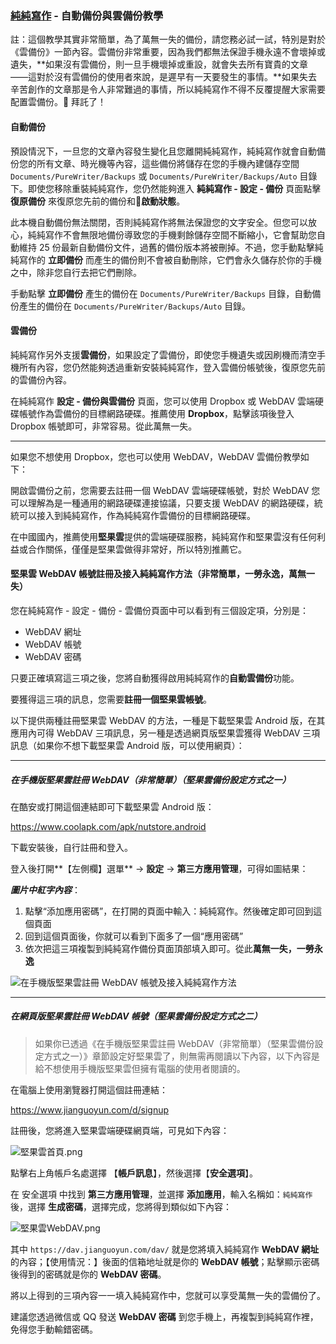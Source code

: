 ### [純純寫作](/) - 自動備份與雲備份教學

註：這個教學其實非常簡單，為了萬無一失的備份，請您務必試一試，特別是對於《雲備份》一節內容。雲備份非常重要，因為我們都無法保證手機永遠不會壞掉或遺失，**如果沒有雲備份，則一旦手機壞掉或重設，就會失去所有寶貴的文章——這對於沒有雲備份的使用者來說，是遲早有一天要發生的事情。**如果失去辛苦創作的文章那是令人非常難過的事情，所以純純寫作不得不反覆提醒大家需要配置雲備份。🙏 拜託了！

#### 自動備份

預設情況下，一旦您的文章內容發生變化且您離開純純寫作，純純寫作就會自動備份您的所有文章、時光機等內容，這些備份將儲存在您的手機內建儲存空間 `Documents/PureWriter/Backups` 或 `Documents/PureWriter/Backups/Auto` 目錄下。即使您移除重裝純純寫作，您仍然能夠進入 **純純寫作 - 設定 - 備份** 頁面點擊 **復原備份** 來復原您先前的備份和🌟**啟動狀態**。

此本機自動備份無法關閉，否則純純寫作將無法保證您的文字安全。但您可以放心，純純寫作不會無限地備份導致您的手機剩餘儲存空間不斷縮小，它會幫助您自動維持 25 份最新自動備份文件，過舊的備份版本將被刪掉。不過，您手動點擊純純寫作的 **立即備份** 而產生的備份則不會被自動刪除，它們會永久儲存於你的手機之中，除非您自行去把它們刪除。

手動點擊 **立即備份** 產生的備份在 `Documents/PureWriter/Backups` 目錄，自動備份產生的備份在 `Documents/PureWriter/Backups/Auto` 目錄。

#### 雲備份

純純寫作另外支援**雲備份**，如果設定了雲備份，即使您手機遺失或因刷機而清空手機所有內容，您仍然能夠透過重新安裝純純寫作，登入雲備份帳號後，復原您先前的雲備份內容。

在純純寫作 **設定 -  備份與雲備份** 頁面，您可以使用 Dropbox 或 WebDAV 雲端硬碟帳號作為雲備份的目標網路硬碟。推薦使用 **Dropbox**，點擊該項後登入 Dropbox 帳號即可，非常容易。從此萬無一失。



---





如果您不想使用 Dropbox，您也可以使用 WebDAV，WebDAV 雲備份教學如下：

開啟雲備份之前，您需要去註冊一個 WebDAV 雲端硬碟帳號，對於 WebDAV 您可以理解為是一種通用的網路硬碟連接協議，只要支援 WebDAV 的網路硬碟，統統可以接入到純純寫作，作為純純寫作雲備份的目標網路硬碟。

在中國國內，推薦使用**堅果雲**提供的雲端硬碟服務，純純寫作和堅果雲沒有任何利益或合作關係，僅僅是堅果雲做得非常好，所以特別推薦它。

#### 堅果雲 WebDAV 帳號註冊及接入純純寫作方法（非常簡單，一勞永逸，萬無一失）

您在純純寫作 - 設定 - 備份 - 雲備份頁面中可以看到有三個設定項，分別是：

- WebDAV 網址
- WebDAV 帳號
- WebDAV 密碼

只要正確填寫這三項之後，您將自動獲得啟用純純寫作的**自動雲備份**功能。

要獲得這三項的訊息，您需要**註冊一個堅果雲帳號**。

以下提供兩種註冊堅果雲 WebDAV 的方法，一種是下載堅果雲 Android 版，在其應用內可得 WebDAV 三項訊息，另一種是透過網頁版堅果雲獲得 WebDAV 三項訊息（如果你不想下載堅果雲 Android 版，可以使用網頁）：

---

##### 在手機版堅果雲註冊 WebDAV（非常簡單）（堅果雲備份設定方式之一）

在酷安或打開這個連結即可下載堅果雲 Android 版：

https://www.coolapk.com/apk/nutstore.android

下載安裝後，自行註冊和登入。

登入後打開**【左側欄】選單**  → **設定** → **第三方應用管理**，可得如圖結果：

***圖片中紅字內容***：

1. 點擊“添加應用密碼”，在打開的頁面中輸入：純純寫作。然後確定即可回到這個頁面
2. 回到這個頁面後，你就可以看到下面多了一個“應用密碼”
3. 依次把這三項複製到純純寫作備份頁面頂部填入即可。從此**萬無一失，一勞永逸**

![在手機版堅果雲註冊 WebDAV 帳號及接入純純寫作方法](https://tva1.sinaimg.com/mw2000/002t9pMVgy1guwmywl4e7j616c0i0n6z02.jpg)

---





##### 在網頁版堅果雲註冊 WebDAV 帳號（堅果雲備份設定方式之二）

> 如果你已透過《在手機版堅果雲註冊 WebDAV（非常簡單）（堅果雲備份設定方式之一）》章節設定好堅果雲了，則無需再閱讀以下內容，以下內容是給不想使用手機版堅果雲但擁有電腦的使用者閱讀的。

在電腦上使用瀏覽器打開這個註冊連結：

https://www.jianguoyun.com/d/signup

註冊後，您將進入堅果雲端硬碟網頁端，可見如下內容：

![堅果雲首頁.png](https://tva1.sinaimg.com/mw2000/002t9pMVgy1guwmyramybj61pa0vy4a102.jpg)

點擊右上角帳戶名處選擇 【**帳戶訊息**】，然後選擇【**安全選項**】。

在 安全選項 中找到 **第三方應用管理**，並選擇 **添加應用**，輸入名稱如：`純純寫作`後，選擇 **生成密碼**，選擇完成，您將得到類似如下內容：

![堅果雲WebDAV.png](https://tva1.sinaimg.com/mw2000/002t9pMVgy1guwmytse9hj61f80q6wkt02.jpg)

其中 `https://dav.jianguoyun.com/dav/` 就是您將填入純純寫作 **WebDAV 網址** 的內容；【使用情況：】後面的信箱地址就是你的 **WebDAV 帳號**；點擊顯示密碼後得到的密碼就是你的 **WebDAV 密碼**。

將以上得到的三項內容一一填入純純寫作中，您就可以享受萬無一失的雲備份了。

建議您透過微信或 QQ 發送 **WebDAV 密碼** 到您手機上，再複製到純純寫作裡，免得您手動輸錯密碼。
